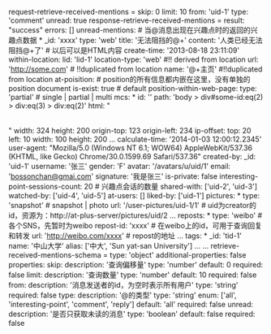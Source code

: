 request-retrieve-received-mentions =
  skip: 0
  limit: 10
  from: 'uid-1'
  type: 'comment'
  unread: true
response-retrieve-received-mentions =
  result: "success"
  errors: []
  unread-mentions:
    # 当@消息出现在兴趣点时的返回的兴趣点数据
    * _id: 'xxxx'
      type: 'web'
      title: '无法阻挡的@+'
      content: '人类已经无法阻挡@+了' # 以后可以是HTML内容
      create-time: '2013-08-18 23:11:09'
      within-location:
        lid: 'lid-1'
        location-type: 'web' #!! derived from location
        url: 'http://some.com' # !!duplicated from location
        name: '@+主页' #!!duplicated from location
        at-poisition: # position的所有信息都内嵌在这里，没有单独的position document
          is-exist: true # default
          position-within-web-page:
            type: 'partial' # single | partial | multi
            mcs:
              * id: ''
                path: 'body > div#some-id:eq(2) > div:eq(3) > div:eq(2)'
                html: "<table></table>"
                width: 324
                height: 200
                origin-top: 123
                origin-left: 234
                ip-offset:
                  top: 20
                  left: 10
                  width: 100
                  height: 200
              ... 
            calculate-time: '2014-01-03 12:00:12.2345'
            user-agent: "Mozilla/5.0 (Windows NT 6.1; WOW64) AppleWebKit/537.36 (KHTML, like Gecko) Chrome/30.0.1599.69 Safari/537.36"
      created-by: 
        _id: 'uid-1'
        username: '张三'
        gender: 'F'
        avatar: '/avatars/u/uid/1'
        email: 'bossonchan@gmai.com'
        signature: '我是张三'
      is-private: false
      interesting-point-sessions-count: 20 # 兴趣点会话的数量
      shared-with: ['uid-2', 'uid-3']
      watched-by: ['uid-4', 'uid-5']
      at-users: []
      liked-by: ['uid-1']
      pictures:
        * type: 'snapshot' # snapshot | photo
          url: '/user-pictures/uid-1/1' # uid为creator的id，资源为：http://at-plus-server/pictures/uid/2
        ...
      reposts:
        * type: 'weibo' # 各个SNS，先暂时为weibo
          repost-id: 'xxxx' # 在weibo上的id，可用于查询回复和转发
          url: 'http://weibo.com/xxxx' # repost的地址
        ...
      tags:
        * _id: 'tid-1'
          name: '中山大学'
          alias:  ['中大', 'Sun yat-san University']
        ...
    ...
retrieve-received-mentions-schema =
  type: 'object'
  additional-properties: false
  properties:
    skip:
      description: '查询偏移量'
      type: 'number'
      default: 0
      required: false
    limit:
      description: '查询数量'
      type: 'number'
      default: 10
      required: false
    from:
      description: '消息发送者的id，为空时表示所有用户'
      type: 'string'
      required: false
    type:
      description: '@的类型'
      type: 'string'
      enum: ['all', 'interesting-point', 'comment', 'reply']
      default: 'all'
      required: false
    unread:
      description: '是否只获取未读的消息'
      type: 'boolean'
      default: false
      required: false
